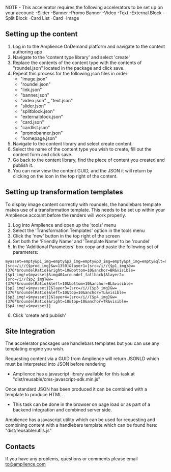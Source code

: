 NOTE - This accelerator requires the following accelerators to be set up on your account:
-Slider
-Banner
-Promo Banner
-Video
-Text
-External Block
-Split Block
-Card List
-Card
-Image

## Setting up the content
1. Log in to the Amplience OnDemand platform and navigate to the content authoring app
2. Navigate to the 'content type library' and select 'create'
3. Replace the contents of the content type with the contents of "roundel.json" located in the package and click save.
4. Repeat this process for the following json files in order:
      - "image.json"
      - "roundel.json"
      - "link.json"
      - "banner.json"
      - "video.json"
      _ "text.json"
      - "slider.json"
      - "splitblock.json"
      - "externalblock.json"
      - "card.json"
      - "cardlist.json"
      - "promobanner.json"
      - "homepage.json"
5. Navigate to the content library and select create content.
6. Select the name of the content type you wish to create, fill out the content form and click save.
7. Go back to the content library, find the piece of content you created and publish it.
8. You can now view the content GUID, and the JSON it will return by clicking on the icon in the top right of the content.

## Setting up transformation templates

To display image content correctly with roundels, the handlebars template makes use of a transformation template.
This needs to be set up within your Amplience account before the renders will work properly.

1. Log into Amplience and open up the 'tools' menu
2. Select the 'Transformation Templates' option in the tools menu
3. Click the 'new' button in the top right of the screen
4. Set both the 'Friendly Name' and 'Template Name' to be 'roundel'
5. In the 'Additional Parameters' box copy and paste the following set of parameters:
```
myasset=empty&p1_img=empty&p2_img=empty&p3_img=empty&p4_img=empty&qlt=90&roundelRatio=1&layer0=[src=/i//{$prod_img}&w=1350]&layer1=[src=/i//{$p1_img}&w={376*$roundelRatio}&right=10&bottom=10&anchor=BR&visible={$p1_img!=$myasset}&img404=roundel_fallback]&layer2=[src=/i//{$p2_img}&w={376*$roundelRatio}&left=10&bottom=10&anchor=BL&visible={$p2_img!=$myasset}]&layer3=[src=/i//{$p3_img}&w={376*$roundelRatio}&left=10&top=10&anchor=TL&visible={$p3_img!=$myasset}]&layer4=[src=/i//{$p4_img}&w={376*$roundelRatio}&right=10&top=10&anchor=TR&visible={$p4_img!=$myasset}]  
```
6. Click 'create and publish'


## Site Integration
The accelerator packages use handlebars templates but you can use any templating engine you wish.

Requesting content via a GUID from Amplience will return JSONLD which must be interpreted into JSON before rendering
  - Amplience has a javascript library available for this task at "dist/reusable/cms-javascript-sdk.min.js"

Once standard JSON has been produced it can be combined with a template to produce HTML.
  - This task can be done in the browser on page load or as part of a backend integration and combined server side.

Amplience has a javascript utility which can be used for requesting and combining content with a handlebars template which can
be found here: "dist/reusable/utils.js"

## Contacts
If you have any problems, questions or comments please email tc@amplience.com
